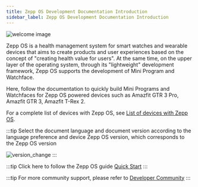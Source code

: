 ```yaml
---
title: Zepp OS Development Documentation Introduction
sidebar_label: Zepp OS Development Documentation Introduction
---
```


![welcome image](/img/welcome.png)

Zepp OS is a health management system for smart watches and wearable devices that aims to create products and user experiences based on the concept of "creating health value for users". At the same time, on the upper layer of the operating system, through its "lightweight" development framework, Zepp OS supports the development of Mini Program and Watchface.

Here, follow the documentation to quickly build Mini Programs and Watchfaces for Zepp OS powered devices such as Amazfit GTR 3 Pro, Amazfit GTR 3, Amazfit T-Rex 2.

For a complete list of devices with Zepp OS, see [List of devices with Zepp OS](./reference/related-resources/device-list.mdx).

:::tip
Select the document language and document version according to the language preference and device Zepp OS version, which corresponds to the Zepp OS version

![version_change](/img/version_change.jpg)
:::

:::tip
Click here to follow the Zepp OS guide [Quick Start](./guides/quick-start.md)
:::

:::tip
For more community support, please refer to [Developer Community](./guides/community.md)
:::
